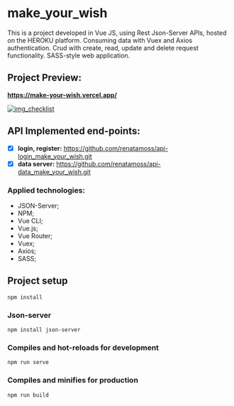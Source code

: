 # make_your_wish

This is a project developed in Vue JS, using Rest Json-Server APIs, hosted on the HEROKU platform. Consuming data with Vuex and Axios authentication. Crud with create, read, update and delete request functionality. SASS-style web application.

## Project Preview: 
**https://make-your-wish.vercel.app/**

[![img_checklist](https://github.com/renatamoss/app_make_your_wish/blob/main/make_your_wish.gif?raw=true)](https://app-make-your-wish.vercel.app/)

## API Implemented end-points:

- [x]  **login, register:** https://github.com/renatamoss/api-login_make_your_wish.git
- [x]  **data server:** https://github.com/renatamoss/api-data_make_your_wish.git

### Applied technologies:
* JSON-Server;
* NPM;
* Vue CLI;
* Vue.js;
* Vue Router;
* Vuex;
* Axios;
* SASS;

## Project setup
```
npm install
```
### Json-server
```
npm install json-server
```
### Compiles and hot-reloads for development
```
npm run serve
```
### Compiles and minifies for production
```
npm run build
```

